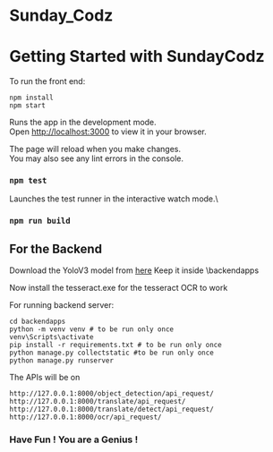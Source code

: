 # Sunday_Codz

# Getting Started with SundayCodz

To run the front end:

```
npm install
npm start
```

Runs the app in the development mode.\
Open [http://localhost:3000](http://localhost:3000) to view it in your browser.

The page will reload when you make changes.\
You may also see any lint errors in the console.

### `npm test`

Launches the test runner in the interactive watch mode.\

### `npm run build`

## For the Backend

Download the YoloV3 model from [here](https://pjreddie.com/media/files/yolov3.weights)
Keep it inside \backendapps

Now install the tesseract.exe for the tesseract OCR to work

For running backend server:

```
cd backendapps
python -m venv venv # to be run only once
venv\Scripts\activate
pip install -r requirements.txt # to be run only once
python manage.py collectstatic #to be run only once
python manage.py runserver
```

The APIs will be on 
```
http://127.0.0.1:8000/object_detection/api_request/
http://127.0.0.1:8000/translate/api_request/
http://127.0.0.1:8000/translate/detect/api_request/
http://127.0.0.1:8000/ocr/api_request/
```

### Have Fun ! You are a Genius !